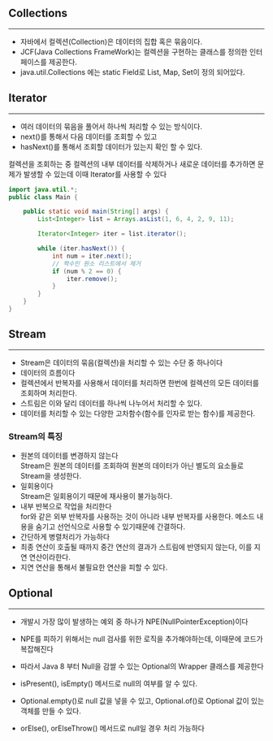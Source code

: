 ## Collections
---

- 자바에서 컬렉션(Collection)은 데이터의 집합 혹은 묶음이다.
- JCF(Java Collections FrameWork)는 컬렉션을 구현하는 클래스를 정의한 인터페이스를 제공한다.
- java.util.Collections 에는 static Field로 List, Map, Set이 정의 되어있다.

## Iterator
---
- 여러 데이터의 묶음을 풀어서 하나씩 처리할 수 있는 방식이다.
- next()를 통해서 다음 데이터를 조회할 수 있고
- hasNext()를 통해서 조회할 데이터가 있는지 확인 할 수 있다.

컬렉션을 조회하는 중 컬렉션의 내부 데이터를 삭제하거나 새로운 데이터를 추가하면 문제가 발생할 수 있는데 이때 Iterator를 사용할 수 있다

```java
import java.util.*;
public class Main {

    public static void main(String[] args) {
        List<Integer> list = Arrays.asList(1, 6, 4, 2, 9, 11);

        Iterator<Integer> iter = list.iterator();

        while (iter.hasNext()) {
            int num = iter.next();
            // 짝수인 원소 리스트에서 제거
            if (num % 2 == 0) {
                iter.remove();
            }
        }
    }
}

```
## Stream
---
- Stream은 데이터의 묶음(컬렉션)을 처리할 수 있는 수단 중 하나이다
- 데이터의 흐름이다
- 컬렉션에서 반복자를 사용해서 데이터를 처리하면 한번에 컬렉션의 모든 데이터를 조회하며 처리한다.
- 스트림은 이와 달리 데이터를 하나씩 나누어서 처리할 수 있다.
- 데이터를 처리할 수 있는 다양한 고차함수(함수를 인자로 받는 함수)를 제공한다.

### Stream의 특징
- 원본의 데이터를 변경하지 않는다<br/>
Stream은 원본의 데이터를 조회하여 원본의 데이터가 아닌 별도의 요소들로 Stream을 생성한다.
- 일회용이다<br/>
Stream은 일회용이기 때문에 재사용이 불가능하다. 
- 내부 반복으로 작업을 처리한다<br/>
for와 같은 외부 반복자를 사용하는 것이 아니라 내부 반복자를 사용한다. 메소드 내용을 숨기고 선언식으로 사용할 수 있기때문에 간결하다.
- 간단하게 병렬처리가 가능하다
- 최종 연산이 호출될 때까지 중간 연산의 결과가 스트림에 반영되지 않는다, 이를 지연 연산이라한다.
- 지연 연산을 통해서 불필요한 연산을 피할 수 있다.

## Optional
---
- 개발시 가장 많이 발생하는 예외 중 하나가 NPE(NullPointerException)이다
- NPE를 피하기 위해서는 null 검사를 위한 로직을 추가해야하는데, 이때문에 코드가 복잡해진다
- 따라서 Java 8 부터 Null을 감쌀 수 있는 Optional<T>의 Wrapper 클래스를 제공한다

- isPresent(), isEmpty() 메서드로 null의 여부를 알 수 있다.
- Optional.empty()로 null 값을 넣을 수 있고, Optional.of()로 Optional 값이 있는 객체를 만들 수 있다.

- orElse(), orElseThrow() 메서드로 null일 경우 처리 가능하다